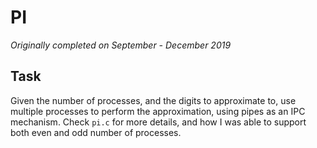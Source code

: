 # PI

*Originally completed on September - December 2019*

## Task
Given the number of processes, and the digits to approximate to, use multiple processes to perform the approximation, using pipes as an IPC mechanism.
Check `pi.c` for more details, and how I was able to support both even and odd number of processes.